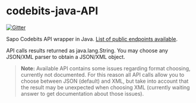 codebits-java-API
=================

[![Gitter](https://badges.gitter.im/Join%20Chat.svg)](https://gitter.im/pedrorijo91/codebits-java-API?utm_source=badge&utm_medium=badge&utm_campaign=pr-badge&utm_content=badge)

Sapo Codebits API wrapper in Java. [List of public endpoints available](https://codebits.eu/s/api).

API calls results returned as java.lang.String. You may choose any JSON/XML parser to obtain a JSON/XML object.

> **Note:** Available API contains some issues regarding format choosing, currently not documented. For this reason all API calls allow you to choose between JSON (default) and XML, but take into account that the result may be unexpected when choosing XML (currently waiting answer to get documentation about those issues).